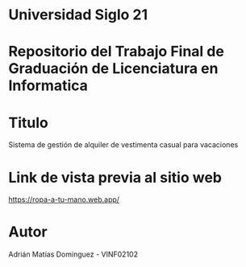 # Universidad Siglo 21

# Repositorio del Trabajo Final de Graduación de Licenciatura en Informatica

# Titulo
Sistema de gestión de alquiler de vestimenta casual para vacaciones

# Link de vista previa al sitio web
https://ropa-a-tu-mano.web.app/

# Autor
Adrián Matías Dominguez - VINF02102